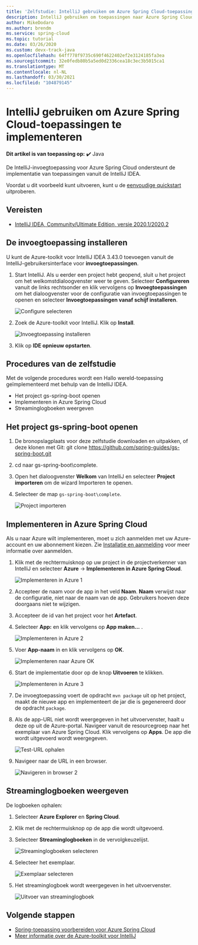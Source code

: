 ```yaml
---
title: 'Zelfstudie: IntelliJ gebruiken om Azure Spring Cloud-toepassingen te implementeren'
description: IntelliJ gebruiken om toepassingen naar Azure Spring Cloud te implementeren.
author: MikeDodaro
ms.author: brendm
ms.service: spring-cloud
ms.topic: tutorial
ms.date: 03/26/2020
ms.custom: devx-track-java
ms.openlocfilehash: 64ff778f9735c690f4622402ef2e3124185fa3ea
ms.sourcegitcommit: 32e0fedb80b5a5ed0d2336cea18c3ec3b5015ca1
ms.translationtype: MT
ms.contentlocale: nl-NL
ms.lasthandoff: 03/30/2021
ms.locfileid: "104879145"
---
```

# <a name="use-intellij-to-deploy-azure-spring-cloud-applications"></a>IntelliJ gebruiken om Azure Spring Cloud-toepassingen te implementeren

**Dit artikel is van toepassing op:** ✔️ Java

De IntelliJ-invoegtoepassing voor Azure Spring Cloud ondersteunt de implementatie van toepassingen vanuit de IntelliJ IDEA.  

Voordat u dit voorbeeld kunt uitvoeren, kunt u de [eenvoudige quickstart](spring-cloud-quickstart.md) uitproberen.

## <a name="prerequisites"></a>Vereisten
* [IntelliJ IDEA, Community/Ultimate Edition, versie 2020.1/2020.2](https://www.jetbrains.com/idea/download/#section=windows)

## <a name="install-the-plug-in"></a>De invoegtoepassing installeren
U kunt de Azure-toolkit voor IntelliJ IDEA 3.43.0 toevoegen vanuit de IntelliJ-gebruikersinterface voor **invoegtoepassingen**.

1. Start IntelliJ.  Als u eerder een project hebt geopend, sluit u het project om het welkomstdialoogvenster weer te geven. Selecteer **Configureren** vanuit de links rechtsonder en klik vervolgens op **Invoegtoepassingen** om het dialoogvenster voor de configuratie van invoegtoepassingen te openen en selecteer **Invoegtoepassingen vanaf schijf installeren**.

    ![Configure selecteren](media/spring-cloud-intellij-howto/configure-plugin-1.png)

1. Zoek de Azure-toolkit voor IntelliJ.  Klik op **Install**.

    ![Invoegtoepassing installeren](media/spring-cloud-intellij-howto/install-plugin.png)

1. Klik op **IDE opnieuw opstarten**.

## <a name="tutorial-procedures"></a>Procedures van de zelfstudie
Met de volgende procedures wordt een Hallo wereld-toepassing geïmplementeerd met behulp van de IntelliJ IDEA.

* Het project gs-spring-boot openen
* Implementeren in Azure Spring Cloud
* Streaminglogboeken weergeven

## <a name="open-gs-spring-boot-project"></a>Het project gs-spring-boot openen

1. De bronopslagplaats voor deze zelfstudie downloaden en uitpakken, of deze klonen met Git: git clone https://github.com/spring-guides/gs-spring-boot.git 
1. cd naar gs-spring-boot\complete.
1. Open het dialoogvenster **Welkom** van IntelliJ en selecteer **Project importeren** om de wizard Importeren te openen.
1. Selecteer de map `gs-spring-boot\complete`.

    ![Project importeren](media/spring-cloud-intellij-howto/import-project-1.png)

## <a name="deploy-to-azure-spring-cloud"></a>Implementeren in Azure Spring Cloud
Als u naar Azure wilt implementeren, moet u zich aanmelden met uw Azure-account en uw abonnement kiezen.  Zie [Installatie en aanmelding](/azure/developer/java/toolkit-for-intellij/create-hello-world-web-app#installation-and-sign-in) voor meer informatie over aanmelden.

1. Klik met de rechtermuisknop op uw project in de projectverkenner van IntelliJ en selecteer **Azure** -> **Implementeren in Azure Spring Cloud**.

    ![Implementeren in Azure 1](media/spring-cloud-intellij-howto/deploy-to-azure-1.png)

1. Accepteer de naam voor de app in het veld **Naam**. **Naam** verwijst naar de configuratie, niet naar de naam van de app. Gebruikers hoeven deze doorgaans niet te wijzigen.
1. Accepteer de id van het project voor het **Artefact**.
1. Selecteer **App:** en klik vervolgens op **App maken...** .

    ![Implementeren in Azure 2](media/spring-cloud-intellij-howto/deploy-to-azure-2.png)

1. Voer **App-naam** in en klik vervolgens op **OK**.

    ![Implementeren naar Azure OK](media/spring-cloud-intellij-howto/deploy-to-azure-2a.png)

1. Start de implementatie door op de knop **Uitvoeren** te klikken. 

    ![Implementeren in Azure 3](media/spring-cloud-intellij-howto/deploy-to-azure-3.png)

1. De invoegtoepassing voert de opdracht `mvn package` uit op het project, maakt de nieuwe app en implementeert de jar die is gegenereerd door de opdracht `package`.

1. Als de app-URL niet wordt weergegeven in het uitvoervenster, haalt u deze op uit de Azure-portal. Navigeer vanuit de resourcegroep naar het exemplaar van Azure Spring Cloud.  Klik vervolgens op **Apps**.  De app die wordt uitgevoerd wordt weergegeven.

    ![Test-URL ophalen](media/spring-cloud-intellij-howto/get-test-url.png)

1. Navigeer naar de URL in een browser.

    ![Navigeren in browser 2](media/spring-cloud-intellij-howto/navigate-in-browser-2.png)

## <a name="show-streaming-logs"></a>Streaminglogboeken weergeven
De logboeken ophalen:
1. Selecteer **Azure Explorer**  en **Spring Cloud**.
1. Klik met de rechtermuisknop op de app die wordt uitgevoerd.
1. Selecteer **Streaminglogboeken** in de vervolgkeuzelijst.

    ![Streaminglogboeken selecteren](media/spring-cloud-intellij-howto/streaming-logs.png)

1. Selecteer het exemplaar.

    ![Exemplaar selecteren](media/spring-cloud-intellij-howto/select-instance.png)

1. Het streaminglogboek wordt weergegeven in het uitvoervenster.

    ![Uitvoer van streaminglogboek](media/spring-cloud-intellij-howto/streaming-log-output.png)

## <a name="next-steps"></a>Volgende stappen
* [Spring-toepassing voorbereiden voor Azure Spring Cloud](how-to-prepare-app-deployment.md)
* [Meer informatie over de Azure-toolkit voor IntelliJ](/azure/developer/java/toolkit-for-intellij/)
